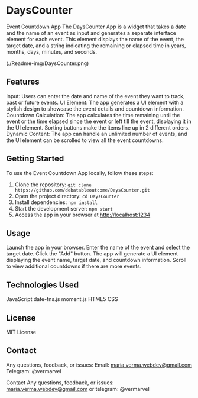 # DaysCounter

Event Countdown App
The DaysCounter App is a widget that takes a date and the name of an event as input and generates a separate interface element for each event. This element displays the name of the event, the target date, and a string indicating the remaining or elapsed time in years, months, days, minutes, and seconds.

(./Readme-img/DaysCounter.png)

## Features

Input: Users can enter the date and name of the event they want to track, past or future events.
UI Element: The app generates a UI element with a stylish design to showcase the event details and countdown information.
Countdown Calculation: The app calculates the time remaining until the event or the time elapsed since the event or left till the event, displaying it in the UI element.
Sorting buttons make the items line up in 2 different orders.
Dynamic Content: The app can handle an unlimited number of events, and the UI element can be scrolled to view all the event countdowns.

## Getting Started

To use the Event Countdown App locally, follow these steps:

1. Clone the repository: `git clone https://github.com/debatableoutcome/DaysCounter.git`
2. Open the project directory: `cd DaysCounter`
3. Install dependencies: `npm install`
4. Start the development server: `npm start`
5. Access the app in your browser at [http://localhost:1234](http://localhost:1234)

## Usage

Launch the app in your browser.
Enter the name of the event and select the target date.
Click the "Add" button.
The app will generate a UI element displaying the event name, target date, and countdown information.
Scroll to view additional countdowns if there are more events.

## Technologies Used

JavaScript
date-fns.js
moment.js
HTML5
CSS

## License

MIT License

## Contact

Any questions, feedback, or issues:
Email: maria.verma.webdev@gmail.com
Telegram: @vermarvel

Contact
Any questions, feedback, or issues:
maria.verma.webdev@gmail.com or telegram: @vermarvel
